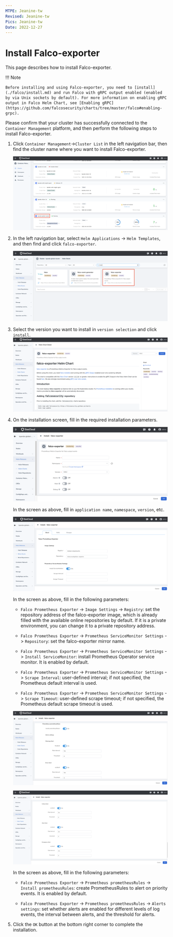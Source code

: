 ```yaml
---
MTPE: Jeanine-tw
Revised: Jeanine-tw
Pics: Jeanine-tw
Date: 2022-12-27
---
```


# Install Falco-exporter

This page describes how to install Falco-exporter.

!!! Note

    Before installing and using Falco-exporter, you need to [install](./falco/install.md) and run Falco with gRPC output enabled (enabled by via Unix sockets by default). For more information on enabling gRPC output in Falco Helm Chart, see [Enabling gRPC](https://github.com/falcosecurity/charts/tree/master/falco#enabling-grpc).

Please confirm that your cluster has successfully connected to the `Container Management` platform, and then perform the following steps to install Falco-exporter.

1. Click `Container Management`->`Cluster List` in the left navigation bar, then find the cluster name where you want to install Falco-exporter.

    ![falco_cluster](../../images/falco-cluster.png)

2. In the left navigation bar, select `Helm Applications` -> `Helm Templates`, and then find and click `falco-exporter`.

    ![falco-exporter_helm-1](../../images/falco-exporter-install-1.png)

3. Select the version you want to install in `version selection` and click `install`.
    ![falco-exporter_helm-2](../../images/falco-exporter-install-2.png)

4. On the installation screen, fill in the required installation parameters.

    ![falco-exporter_helm-3](../../images/falco-exporter-install-3.png)

    In the screen as above, fill in `application name`, `namespace`, `version`, etc.

    ![falco-exporter_helm-4](../../images/falco-exporter-install-4.png)

    In the screen as above, fill in the following parameters:

    - `Falco Prometheus Exporter` -> `Image Settings` -> `Registry`: set the repository address of the falco-exporter image, which is already filled with the available online repositories by default. If it is a private environment, you can change it to a private repository address.

    - `Falco Prometheus Exporter` -> `Prometheus ServiceMonitor Settings` -> `Repository`: set the falco-exporter mirror name.

    - `Falco Prometheus Exporter` -> `Prometheus ServiceMonitor Settings` -> `Install ServiceMonitor`: install Prometheus Operator service monitor. It is enabled by default.

    - `Falco Prometheus Exporter` -> `Prometheus ServiceMonitor Settings` -> `Scrape Interval`: user-defined interval; if not specified, the Prometheus default interval is used.

    - `Falco Prometheus Exporter` -> `Prometheus ServiceMonitor Settings` -> `Scrape Timeout`: user-defined scrape timeout; if not specified, the Prometheus default scrape timeout is used.

    ![falco-exporter_helm-4](../../images/falco-exporter-install-5.png)

    ![falco-exporter_helm-4](../../images/falco-exporter-install-6.png)

   In the screen as above, fill in the following parameters:

    - `Falco Prometheus Exporter` -> `Prometheus prometheusRules` -> `Install prometheusRules`: create PrometheusRules to alert on priority events. It is enabled by default.

    - `Falco Prometheus Exporter` -> `Prometheus prometheusRules` -> `Alerts settings`: set whether alerts are enabled for different levels of log events, the interval between alerts, and the threshold for alerts.

5. Click the `OK` button at the bottom right corner to complete the installation.
